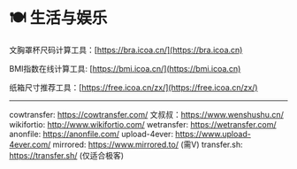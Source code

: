 # 🍽 生活与娱乐



文胸罩杯尺码计算工具：[https://bra.icoa.cn/](https://bra.icoa.cn)

BMI指数在线计算工具: [https://bmi.icoa.cn/](https://bmi.icoa.cn)



纸箱尺寸推荐工具：[https://free.icoa.cn/zx/](https://free.icoa.cn/zx/)

----

cowtransfer: https://cowtransfer.com/
文叔叔：https://www.wenshushu.cn/
wikifortio: http://www.wikifortio.com/
wetransfer: https://wetransfer.com/
anonfile: https://anonfile.com/
upload-4ever: https://www.upload-4ever.com/
mirrored: https://www.mirrored.to/ (需V)
transfer.sh: https://transfer.sh/ (仅适合极客)
